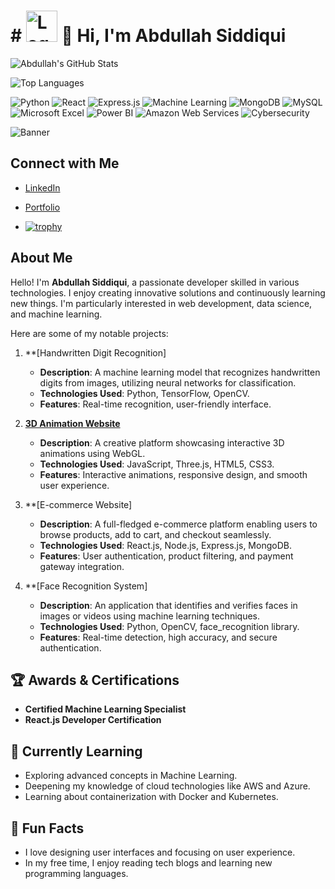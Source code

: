 # # <img src="https://encrypted-tbn0.gstatic.com/images?q=tbn:ANd9GcQL49hcZhcrLw6koYK2ktv8t7f_OS7a9dtyng&s" alt="Logo" width="50" height="50" /> 👋 Hi, I'm Abdullah Siddiqui
![Abdullah's GitHub Stats](https://github-readme-stats.vercel.app/api?username=Abdullah321222&show_icons=true&hide_title=true&count_private=true&theme=radical)

![Top Languages](https://github-readme-stats.vercel.app/api/top-langs/?username=Abdullah321222&layout=compact&theme=radical)


![Python](https://img.shields.io/badge/Python-Intermediate-blue)
![React](https://img.shields.io/badge/React-Intermediate-lightblue)
![Express.js](https://img.shields.io/badge/Express.js-Intermediate-brightgreen)
![Machine Learning](https://img.shields.io/badge/Machine%20Learning-Intermediate-yellowgreen)
![MongoDB](https://img.shields.io/badge/MongoDB-Intermediate-orange)
![MySQL](https://img.shields.io/badge/MySQL-Intermediate-lightgrey)
![Microsoft Excel](https://img.shields.io/badge/Microsoft%20Excel-Intermediate-blueviolet)
![Power BI](https://img.shields.io/badge/Power%20BI-Basic-F2C94C?style=flat-square&logo=powerbi&logoColor=white)
![Amazon Web Services](https://img.shields.io/badge/Amazon%20Web%20Services-Basic-FF9900?style=flat-square&logo=amazonaws&logoColor=white)
![Cybersecurity](https://img.shields.io/badge/Cybersecurity-Intermediate-4B0082?style=flat-square&logo=security&logoColor=white)


![Banner](https://www.prostackacademy.com/static/media/pythonfullstack.9a21d53e.jpg)

## Connect with Me

- [LinkedIn](https://www.linkedin.com/in/abdullah-shamshuddin-siddiqui-4469701b4)
- [Portfolio](https://main--abdullahport5636.netlify.app/)

- [![trophy](https://github-profile-trophy.vercel.app/?username=Abdullah321222&theme=radical&no-frame=true&column=3)](https://github.com/ryo-ma/github-profile-trophy)



## About Me

Hello! I'm **Abdullah Siddiqui**, a passionate developer skilled in various technologies. I enjoy creating innovative solutions and continuously learning new things. I'm particularly interested in web development, data science, and machine learning.

Here are some of my notable projects:

1. **[Handwritten Digit Recognition]
   - **Description**: A machine learning model that recognizes handwritten digits from images, utilizing neural networks for classification.
   - **Technologies Used**: Python, TensorFlow, OpenCV.
   - **Features**: Real-time recognition, user-friendly interface.

2. **[3D Animation Website](https://3dmainabdullahsite.netlify.app/)**
   - **Description**: A creative platform showcasing interactive 3D animations using WebGL.
   - **Technologies Used**: JavaScript, Three.js, HTML5, CSS3.
   - **Features**: Interactive animations, responsive design, and smooth user experience.

3. **[E-commerce Website]
   - **Description**: A full-fledged e-commerce platform enabling users to browse products, add to cart, and checkout seamlessly.
   - **Technologies Used**: React.js, Node.js, Express.js, MongoDB.
   - **Features**: User authentication, product filtering, and payment gateway integration.

4. **[Face Recognition System]
   - **Description**: An application that identifies and verifies faces in images or videos using machine learning techniques.
   - **Technologies Used**: Python, OpenCV, face_recognition library.
   - **Features**: Real-time detection, high accuracy, and secure authentication.

## 🏆 Awards & Certifications
- **Certified Machine Learning Specialist** 
- **React.js Developer Certification** 

## 🌱 Currently Learning
- Exploring advanced concepts in Machine Learning.
- Deepening my knowledge of cloud technologies like AWS and Azure.
- Learning about containerization with Docker and Kubernetes.
## 🎨 Fun Facts
- I love designing user interfaces and focusing on user experience.
- In my free time, I enjoy reading tech blogs and learning new programming languages.
